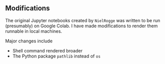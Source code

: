 ## Modifications
The original Jupyter notebooks created by `NielRogge` was written to be run (presumably) on
Google Colab. I have made modifications to render them runnable in local machines.

Major changes include

- Shell command rendered broader
- The Python package `pathlib` instead of `os`




